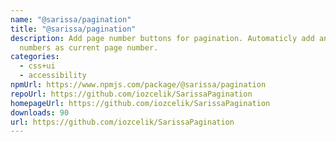 ```yaml
---
name: "@sarissa/pagination"
title: "@sarissa/pagination"
description: Add page number buttons for pagination. Automaticly add and disable
  numbers as current page number.
categories:
  - css+ui
  - accessibility
npmUrl: https://www.npmjs.com/package/@sarissa/pagination
repoUrl: https://github.com/iozcelik/SarissaPagination
homepageUrl: https://github.com/iozcelik/SarissaPagination
downloads: 90
url: https://github.com/iozcelik/SarissaPagination
---
```

